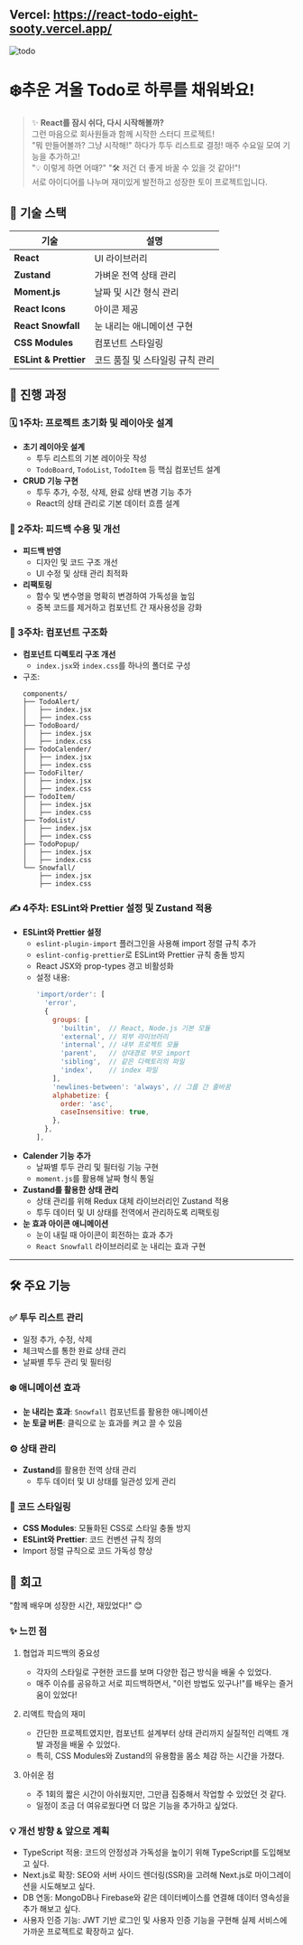 ## Vercel: https://react-todo-eight-sooty.vercel.app/
![todo](https://github.com/user-attachments/assets/2ab33317-25aa-484e-b3b0-418793be98c3)
<br/>

# ❄️추운 겨울 Todo로 하루를 채워봐요!

> ✨ **React를 잠시 쉬다, 다시 시작해볼까?**  <br/>
그런 마음으로 회사원들과 함께 시작한 스터디 프로젝트!  
> "뭐 만들어볼까? 그냥 시작해!" 하다가 투두 리스트로 결정! 매주 수요일 모여 기능을 추가하고!<br/>
> "💡 이렇게 하면 어때?" "🛠️ 저건 더 좋게 바꿀 수 있을 것 같아!"!<br/>
> 서로 아이디어를 나누며 재미있게 발전하고 성장한 토이 프로젝트입니다.

## 📂 기술 스택

| 기술        | 설명                                    |
|-------------|-----------------------------------------|
| **React**   | UI 라이브러리                           |
| **Zustand** | 가벼운 전역 상태 관리                   |
| **Moment.js** | 날짜 및 시간 형식 관리                |
| **React Icons** | 아이콘 제공                         |
| **React Snowfall** | 눈 내리는 애니메이션 구현         |
| **CSS Modules** | 컴포넌트 스타일링                    |
| **ESLint & Prettier** | 코드 품질 및 스타일링 규칙 관리 |


## 🚀 진행 과정

### 🗓️ 1주차: 프로젝트 초기화 및 레이아웃 설계
- **초기 레이아웃 설계**
  - 투두 리스트의 기본 레이아웃 작성
  - `TodoBoard`, `TodoList`, `TodoItem` 등 핵심 컴포넌트 설계
- **CRUD 기능 구현**
  - 투두 추가, 수정, 삭제, 완료 상태 변경 기능 추가
  - React의 상태 관리로 기본 데이터 흐름 설계

### 🔄 2주차: 피드백 수용 및 개선 
- **피드백 반영**
  - 디자인 및 코드 구조 개선
  - UI 수정 및 상태 관리 최적화
- **리팩토링**
  - 함수 및 변수명을 명확히 변경하여 가독성을 높임
  - 중복 코드를 제거하고 컴포넌트 간 재사용성을 강화

### 🧩 3주차: 컴포넌트 구조화
- **컴포넌트 디렉토리 구조 개선**
  - `index.jsx`와 `index.css`를 하나의 폴더로 구성
- 구조:
    ```
    components/
    ├── TodoAlert/
    │   ├── index.jsx
    │   ├── index.css
    ├── TodoBoard/
    │   ├── index.jsx
    │   ├── index.css
    ├── TodoCalender/
    │   ├── index.jsx
    │   ├── index.css
    ├── TodoFilter/
    │   ├── index.jsx
    │   ├── index.css
    ├── TodoItem/
    │   ├── index.jsx
    │   ├── index.css
    ├── TodoList/
    │   ├── index.jsx
    │   ├── index.css
    ├── TodoPopup/
    │   ├── index.jsx
    │   ├── index.css
    └── Snowfall/
        ├── index.jsx
        ├── index.css
    ```

### **✍️ 4주차: ESLint와 Prettier 설정 및 Zustand 적용**
- **ESLint와 Prettier 설정**
  - `eslint-plugin-import` 플러그인을 사용해 import 정렬 규칙 추가
  - `eslint-config-prettier`로 ESLint와 Prettier 규칙 충돌 방지
  - React JSX와 prop-types 경고 비활성화
  - 설정 내용:
    ```javascript
    'import/order': [
      'error',
      {
        groups: [
          'builtin',  // React, Node.js 기본 모듈
          'external', // 외부 라이브러리
          'internal', // 내부 프로젝트 모듈
          'parent',   // 상대경로 부모 import
          'sibling',  // 같은 디렉토리의 파일
          'index',    // index 파일
        ],
        'newlines-between': 'always', // 그룹 간 줄바꿈
        alphabetize: {
          order: 'asc',
          caseInsensitive: true,
        },
      },
    ],
    ```
- **Calender 기능 추가**
  - 날짜별 투두 관리 및 필터링 기능 구현
  - `moment.js`를 활용해 날짜 형식 통일
- **Zustand를 활용한 상태 관리**
  - 상태 관리를 위해 Redux 대체 라이브러리인 Zustand 적용
  - 투두 데이터 및 UI 상태를 전역에서 관리하도록 리팩토링
- **눈 효과 아이콘 애니메이션**
  - 눈이 내릴 때 아이콘이 회전하는 효과 추가
  - `React Snowfall` 라이브러리로 눈 내리는 효과 구현

---

## 🛠️ 주요 기능

### ✅ 투두 리스트 관리
- 일정 추가, 수정, 삭제
- 체크박스를 통한 완료 상태 관리
- 날짜별 투두 관리 및 필터링

### ❄️ 애니메이션 효과
- **눈 내리는 효과**: `Snowfall` 컴포넌트를 활용한 애니메이션
- **눈 토글 버튼**: 클릭으로 눈 효과를 켜고 끌 수 있음

### ⚙️ 상태 관리
- **Zustand**를 활용한 전역 상태 관리
  - 투두 데이터 및 UI 상태를 일관성 있게 관리

### 🎨 코드 스타일링
- **CSS Modules**: 모듈화된 CSS로 스타일 충돌 방지
- **ESLint와 Prettier**: 코드 컨벤션 규칙 정의
- Import 정렬 규칙으로 코드 가독성 향상

## 💌 회고 
"함께 배우며 성장한 시간, 재밌었다!" 😊

### ✨ 느낀 점

1. 협업과 피드백의 중요성
    - 각자의 스타일로 구현한 코드를 보며 다양한 접근 방식을 배울 수 있었다.
    - 매주 이슈를 공유하고 서로 피드백하면서, "이런 방법도 있구나!"를 배우는 즐거움이 있었다!

2. 리액트 학습의 재미
    - 간단한 프로젝트였지만, 컴포넌트 설계부터 상태 관리까지 실질적인 리액트 개발 과정을 배울 수 있었다.
    - 특히, CSS Modules와 Zustand의 유용함을 몸소 체감 하는 시간을 가졌다.

3. 아쉬운 점
    - 주 1회의 짧은 시간이 아쉬웠지만, 그만큼 집중해서 작업할 수 있었던 것 같다.
    - 일정이 조금 더 여유로웠다면 더 많은 기능을 추가하고 싶었다.

### 💡 개선 방향 & 앞으로 계획
- TypeScript 적용: 코드의 안정성과 가독성을 높이기 위해 TypeScript를 도입해보고 싶다.
- Next.js로 확장: SEO와 서버 사이드 렌더링(SSR)을 고려해 Next.js로 마이그레이션을 시도해보고 싶다.
- DB 연동: MongoDB나 Firebase와 같은 데이터베이스를 연결해 데이터 영속성을 추가 해보고 싶다.
- 사용자 인증 기능: JWT 기반 로그인 및 사용자 인증 기능을 구현해 실제 서비스에 가까운 프로젝트로 확장하고 싶다.
